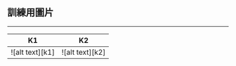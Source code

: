 ## 訓練用圖片
***
| K1              | K2              |
| :-------------: | :-------------: |
| ![alt text][k1] | ![alt text][k2] |
